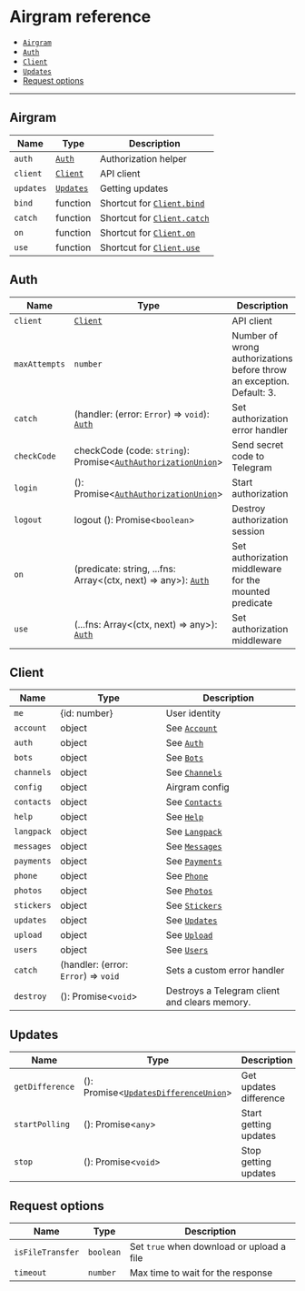 # Airgram reference

- [`Airgram`](#airgram)
- [`Auth`](#auth)
- [`Client`](#client)
- [`Updates`](#updates)
- [Request options](#request-options)

-------------

## Airgram

| Name | Type | Description |
| --- | --- | --- |
| `auth` | [`Auth`](#auth) | Authorization helper |
| `client` | [`Client`](#client) | API client |
| `updates` | [`Updates`](#updates) | Getting updates |
| `bind` | function | Shortcut for [`Client.bind`](#client) |
| `catch` | function |  Shortcut for [`Client.catch`](#client) |
| `on` | function |  Shortcut for [`Client.on`](#client) |
| `use` | function |  Shortcut for [`Client.use`](#client) |

## Auth

| Name | Type | Description |
| --- | --- | --- |
| `client` | [`Client`](#client) | API client |
| `maxAttempts` | `number` | Number of wrong authorizations before throw an exception. Default: 3. |
| `catch` | (handler: (error: `Error`) => `void`): [`Auth`](#auth) | Set authorization error handler |
| `checkCode` | checkCode (code: `string`): Promise<[`AuthAuthorizationUnion`](/docs#authauthorizationunion)> |  Send secret code to Telegram |
| `login` | (): Promise<[`AuthAuthorizationUnion`](/docs#authauthorizationunion)> |  Start authorization |
| `logout` | logout (): Promise<`boolean`> |  Destroy authorization session |
| `on` | (predicate: string, ...fns: Array<(ctx, next) => any>): [`Auth`](#auth) |  Set authorization middleware for the mounted predicate  |
| `use` | (...fns: Array<(ctx, next) => any>): [`Auth`](#auth) | Set authorization middleware |

## Client

| Name | Type | Description |
| --- | --- | --- |
| `me` | {id: number} | User identity |
| `account` | object | See [`Account`](/docs/telegram-methods.md#account) |
| `auth` | object | See [`Auth`](/docs/telegram-methods.md#auth) |
| `bots` | object | See [`Bots`](/docs/telegram-methods.md#bots) |
| `channels` | object | See [`Channels`](/docs/telegram-methods.md#channels) |
| `config` | object | Airgram config |
| `contacts` | object | See [`Contacts`](/docs/telegram-methods.md#contacts) |
| `help` | object | See [`Help`](/docs/telegram-methods.md#help) |
| `langpack` | object | See [`Langpack`](/docs/telegram-methods.md#langpack) |
| `messages` | object | See [`Messages`](/docs/telegram-methods.md#messages) |
| `payments` | object | See [`Payments`](/docs/telegram-methods.md#payments) |
| `phone` | object | See [`Phone`](/docs/telegram-methods.md#phone) |
| `photos` | object | See [`Photos`](/docs/telegram-methods.md#photos) |
| `stickers` | object | See [`Stickers`](/docs/telegram-methods.md#stickers) |
| `updates` | object | See [`Updates`](/docs/telegram-methods.md#updates) |
| `upload` | object | See [`Upload`](/docs/telegram-methods.md#upload) |
| `users` | object | See [`Users`](/docs/telegram-methods.md#users) |
| `catch` | (handler: (error: `Error`) => `void` | Sets a custom error handler |
| `destroy` | (): Promise<`void`> | Destroys a Telegram client and clears memory. |

## Updates

| Name | Type | Description |
| --- | --- | --- |
| `getDifference` | (): Promise<[`UpdatesDifferenceUnion`](/docs/telegram-types.md#updatesdifferenceunion)> | Get updates difference |
| `startPolling` | (): Promise<`any`> | Start getting updates |
| `stop` | (): Promise<`void`> | Stop getting updates |

## Request options

| Name | Type | Description |
| --- | --- | --- |
| `isFileTransfer` | `boolean` | Set `true` when download or upload a file |
| `timeout` | `number` | Max time to wait for the response |

